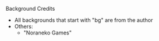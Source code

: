 Background Credits

- All backgrounds that start with "bg" are from the author
- Others: 
  - "Noraneko Games"